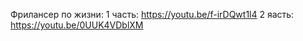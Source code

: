 Фрилансер по жизни:
  1 часть: https://youtu.be/f-irDQwt1l4
  2 яасть: https://youtu.be/0UUK4VDblXM
